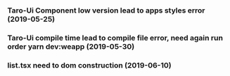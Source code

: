 ### Taro-Ui Component low version lead to apps styles error (2019-05-25)
### Taro-Ui compile time lead to compile file error, need again run order yarn dev:weapp (2019-05-30)
### list.tsx need to dom construction (2019-06-10)